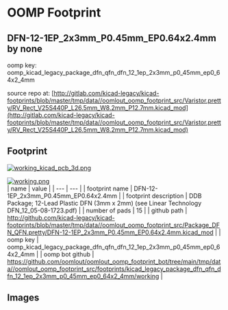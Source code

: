 # OOMP Footprint  
## DFN-12-1EP_2x3mm_P0.45mm_EP0.64x2.4mm  by none  
  
oomp key: oomp_kicad_legacy_package_dfn_qfn_dfn_12_1ep_2x3mm_p0_45mm_ep0_64x2_4mm  
  
source repo at: [http://gitlab.com/kicad-legacy/kicad-footprints/blob/master/tmp/data//oomlout_oomp_footprint_src/Varistor.pretty/RV_Rect_V25S440P_L26.5mm_W8.2mm_P12.7mm.kicad_mod](http://gitlab.com/kicad-legacy/kicad-footprints/blob/master/tmp/data//oomlout_oomp_footprint_src/Varistor.pretty/RV_Rect_V25S440P_L26.5mm_W8.2mm_P12.7mm.kicad_mod)  
## Footprint  
  
[![working_kicad_pcb_3d.png](working_kicad_pcb_3d_600.png)](working_kicad_pcb_3d.png)  
  
[![working.png](working_600.png)](working.png)  
| name | value | 
| --- | --- | 
| footprint name | DFN-12-1EP_2x3mm_P0.45mm_EP0.64x2.4mm | 
| footprint description | DDB Package; 12-Lead Plastic DFN (3mm x 2mm) (see Linear Technology DFN_12_05-08-1723.pdf) | 
| number of pads | 15 | 
| github path | http://github.com/kicad-legacy/kicad-footprints/blob/master/tmp/data//oomlout_oomp_footprint_src/Package_DFN_QFN.pretty/DFN-12-1EP_2x3mm_P0.45mm_EP0.64x2.4mm.kicad_mod | 
| oomp key | oomp_kicad_legacy_package_dfn_qfn_dfn_12_1ep_2x3mm_p0_45mm_ep0_64x2_4mm | 
| oomp bot github | https://github.com/oomlout/oomlout_oomp_footprint_bot/tree/main/tmp/data//oomlout_oomp_footprint_src/footprints/kicad_legacy_package_dfn_qfn_dfn_12_1ep_2x3mm_p0_45mm_ep0_64x2_4mm/working | 
## Images  
